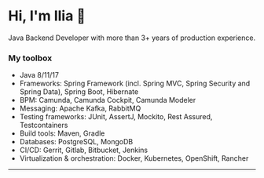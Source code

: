 # Hi, I'm Ilia 👋 
Java Backend Developer with more than 3+ years of production experience.

### My toolbox
*   Java 8/11/17
*   Frameworks: Spring Framework (incl. Spring MVC, Spring Security and Spring Data), Spring Boot, Hibernate
*   BPM: Camunda, Camunda Cockpit, Camunda Modeler
*   Messaging: Apache Kafka, RabbitMQ
*   Testing frameworks: JUnit, AssertJ, Mockito, Rest Assured, Testcontainers
*   Build tools: Maven, Gradle
*   Databases: PostgreSQL, MongoDB
*   CI/CD: Gerrit, Gitlab, Bitbucket, Jenkins
*   Virtualization & orchestration: Docker, Kubernetes, OpenShift, Rancher
---
<div id="header" align="center">
  <img src="https://komarev.com/ghpvc/?username=rogatka&style=flat-square&color=blue" alt=""/>
</div>   
